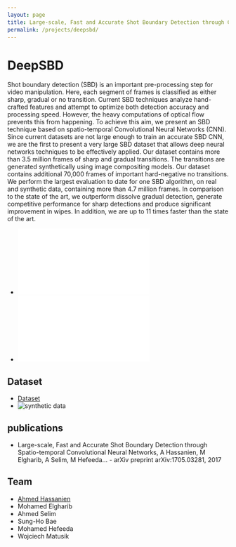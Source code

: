 ```yaml
---
layout: page
title: Large-scale, Fast and Accurate Shot Boundary Detection through Convolutional Neural Networks
permalink: /projects/deepsbd/
---
```


# DeepSBD 
Shot boundary detection (SBD) is an important pre-processing step for video manipulation. Here, each segment of frames is classified as either sharp, gradual or no transition. Current SBD techniques analyze hand-crafted features and attempt to optimize both detection accuracy and processing speed. However, the heavy computations of optical flow prevents this from happening. To achieve this aim, we present an SBD technique based on spatio-temporal Convolutional Neural Networks (CNN). 
Since current datasets are not large enough to train an accurate SBD CNN, we are the first to present a very large SBD dataset that allows deep neural networks techniques to be effectively applied. Our dataset contains more than 3.5 million frames of sharp and gradual transitions. The transitions are generated synthetically using image compositing models. Our dataset contains additional 70,000 frames of important hard-negative no transitions. We perform the largest evaluation to date for one SBD algorithm, on real and synthetic data, containing more than 4.7 million frames. In comparison to the state of the art, we outperform dissolve gradual detection, generate competitive performance for sharp detections and produce significant improvement in wipes. In addition, we are up to 11 times faster than the state of the art.

- ![Paper pdf](/publications/deepsbd.pdf)
- ![Supplementary materials](/publications/deepsbd-sm.pdf)

## Dataset

- [Dataset](deepsbd.qcri.org/DeepSBD.tar.gz)
- ![synthetic data](/projects/crosscloud/3.jpg)

## publications
- Large-scale, Fast and Accurate Shot Boundary Detection through Spatio-temporal Convolutional Neural Networks, A Hassanien, M Elgharib, A Selim, M Hefeeda… - arXiv preprint arXiv:1705.03281, 2017
## Team
- [Ahmed Hassanien](/team/ahassanien/) 
- Mohamed Elgharib
- Ahmed Selim
- Sung-Ho Bae
- Mohamed Hefeeda
- Wojciech Matusik
